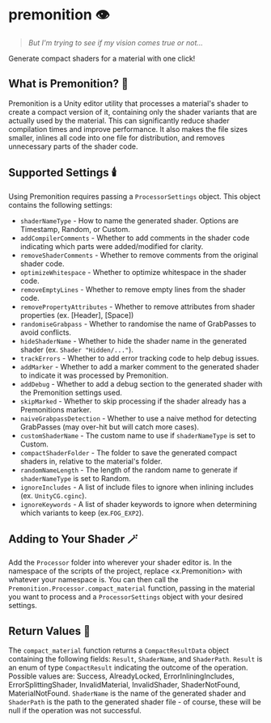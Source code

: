 # premonition 👁️
> *But I'm trying to see if my vision comes true or not...*

Generate compact shaders for a material with one click! 

## What is Premonition? 🔮

Premonition is a Unity editor utility that processes a material's shader to create a compact version of it, containing only the shader variants that are actually used by the material. This can significantly reduce shader compilation times and improve performance. It also makes the file sizes smaller, inlines all code into one file for distribution, and removes unnecessary parts of the shader code.

## Supported Settings 🕯️

Using Premonition requires passing a `ProcessorSettings` object. This object contains the following settings:

- `shaderNameType` - How to name the generated shader. Options are Timestamp, Random, or Custom.
- `addCompilerComments` - Whether to add comments in the shader code indicating which parts were added/modified for clarity.
- `removeShaderComments` - Whether to remove comments from the original shader code.
- `optimizeWhitespace` - Whether to optimize whitespace in the shader code.
- `removeEmptyLines` - Whether to remove empty lines from the shader code.
- `removePropertyAttributes` - Whether to remove attributes from shader properties (ex. [Header], [Space])
- `randomiseGrabpass` - Whether to randomise the name of GrabPasses to avoid conflicts.
- `hideShaderName` - Whether to hide the shader name in the generated shader (ex. `Shader "Hidden/..."`).
- `trackErrors` - Whether to add error tracking code to help debug issues.
- `addMarker` - Whether to add a marker comment to the generated shader to indicate it was processed by Premonition.
- `addDebug` - Whether to add a debug section to the generated shader with the Premonition settings used.
- `skipMarked` - Whether to skip processing if the shader already has a Premonitions marker.
- `naiveGrabpassDetection` - Whether to use a naive method for detecting GrabPasses (may over-hit but will catch more cases).
- `customShaderName` - The custom name to use if `shaderNameType` is set to Custom.
- `compactShaderFolder` - The folder to save the generated compact shaders in, relative to the material's folder.
- `randomNameLength` - The length of the random name to generate if `shaderNameType` is set to Random.
- `ignoreIncludes` - A list of include files to ignore when inlining includes (ex. `UnityCG.cginc`).
- `ignoreKeywords` - A list of shader keywords to ignore when determining which variants to keep (ex.`FOG_EXP2`).

## Adding to Your Shader 🪄

Add the `Processor` folder into wherever your shader editor is. In the namespace of the scripts of the project, replace <x.Premonition> with whatever your namespace is. You can then call the `Premonition.Processor.compact_material` function, passing in the material you want to process and a `ProcessorSettings` object with your desired settings.

## Return Values 🌠

The `compact_material` function returns a `CompactResultData` object containing the following fields: `Result`, `ShaderName`, and `ShaderPath`. `Result` is an enum of type `CompactResult` indicating the outcome of the operation. Possible values are: Success, AlreadyLocked, ErrorInliningIncludes, ErrorSplittingShader, InvalidMaterial, InvalidShader, ShaderNotFound, MaterialNotFound. `ShaderName` is the name of the generated shader and `ShaderPath` is the path to the generated shader file - of course, these will be null if the operation was not successful.